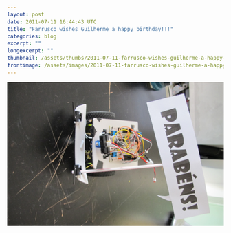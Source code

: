 ```yaml
---
layout: post
date: 2011-07-11 16:44:43 UTC
title: "Farrusco wishes Guilherme a happy birthday!!!"
categories: blog
excerpt: ""
longexcerpt: ""
thumbnail: /assets/thumbs/2011-07-11-farrusco-wishes-guilherme-a-happy-birthday-1.jpg
frontimage: /assets/images/2011-07-11-farrusco-wishes-guilherme-a-happy-birthday-1.jpg
---
```


<a href="/assets/images/2011-07-11-farrusco-wishes-guilherme-a-happy-birthday-1.jpg">![](/assets/images/2011-07-11-farrusco-wishes-guilherme-a-happy-birthday-1.jpg)</a>
